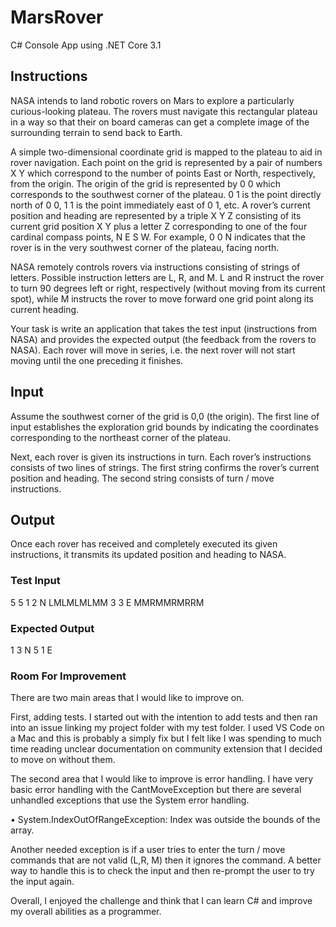 # MarsRover

C# Console App using .NET Core 3.1

## Instructions

NASA intends to land robotic rovers on Mars to explore a particularly curious-looking plateau. The rovers must navigate this rectangular plateau in a way so that their on board cameras can get a complete image of the surrounding terrain to send back to Earth.

A simple two-dimensional coordinate grid is mapped to the plateau to aid in rover navigation. Each point on the grid is represented by a pair of numbers X Y which correspond to the number of points East or North, respectively, from the origin. The origin of the grid is represented by 0 0 which corresponds to the southwest corner of the plateau. 0 1 is the point directly north of 0 0, 1 1 is the point immediately east of 0 1, etc. A rover’s current position and heading are represented by a triple X Y Z consisting of its current grid position X Y plus a letter Z corresponding to one of the four cardinal compass points, N E S W. For example, 0 0 N indicates that the rover is in the very southwest corner of the plateau, facing north.

NASA remotely controls rovers via instructions consisting of strings of letters. Possible instruction letters are L, R, and M. L and R instruct the rover to turn 90 degrees left or right, respectively (without moving from its current spot), while M instructs the rover to move forward one grid point along its current heading.

Your task is write an application that takes the test input (instructions from NASA) and provides the expected output (the feedback from the rovers to NASA). Each rover will move in series, i.e. the next rover will not start moving until the one preceding it finishes.

## Input

Assume the southwest corner of the grid is 0,0 (the origin). The first line of input establishes the exploration grid bounds by indicating the coordinates corresponding to the northeast corner of the plateau.

Next, each rover is given its instructions in turn. Each rover’s instructions consists of two lines of strings. The first string confirms the rover’s current position and heading. The second string consists of turn / move instructions.

## Output

Once each rover has received and completely executed its given instructions, it transmits its updated position and heading to NASA.

### Test Input

5 5
1 2 N
LMLMLMLMM
3 3 E
MMRMMRMRRM

### Expected Output

1 3 N
5 1 E

### Room For Improvement

There are two main areas that I would like to improve on.

First, adding tests. I started out with the intention to add tests and then ran into an issue linking my project folder with my test folder. I used VS Code on a Mac and this is probably a simply fix but I felt like I was spending to much time reading unclear documentation on community extension that I decided to move on without them.

The second area that I would like to improve is error handling. I have very basic error handling with the CantMoveException but there are several unhandled exceptions that use the System error handling.

• System.IndexOutOfRangeException: Index was outside the bounds of the array.

Another needed exception is if a user tries to enter the turn / move commands that are not valid (L,R, M) then it ignores the command. A better way to handle this is to check the input and then re-prompt the user to try the input again.

Overall, I enjoyed the challenge and think that I can learn C# and improve my overall abilities as a programmer.
